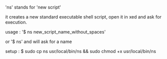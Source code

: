 'ns' stands for 'new script'

it creates a new standard executable shell script, open it in xed and ask for execution.

usage : '$ ns new_script_name_without_spaces'

or '$ ns' and will ask for a name

setup : $ sudo cp ns usr/local/bin/ns && sudo chmod +x usr/local/bin/ns
